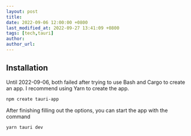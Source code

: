 ```yaml
---
layout: post
title:
date: 2022-09-06 12:00:00 +0800
last_modified_at: 2022-09-27 13:41:09 +0800
tags: [tech,tauri]
author:
author_url:
---
```


## Installation

Until 2022-09-06, both failed after trying to use Bash and Cargo to create an app. I recommend using Yarn to create the app.

```bash
npm create tauri-app
```

After finishing filling out the options, you can start the app with the command

```bash
yarn tauri dev
```

